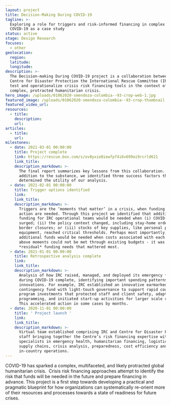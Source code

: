 ```yaml
---
layout: project
title: Decision-Making During COVID-19
tagline: >-
  Exploring a role for triggers and risk-informed financing in complex crises:
  COVID-19 as a case study
status: active
stage: Design Research
focuses:
  - other
geolocation:
  region:
  latitude:
  longitude:
description: >-
  The Decision-making During COVID-19 project is a collaboration between the
  Centre for Disaster Protection the International Rescue Committee (IRC), to
  test and operationalize crisis risk financing tools in the context of this
  complex, protracted humanitarian crisis.
hero_image: /uploads/01062020-smendoza-colombia--93-crop-web-1.jpg
featured_image: /uploads/01062020-smendoza-colombia--93-crop-thumbnail.jpg
featured_video_url:
resources:
  - title:
    description:
    url:
articles:
  - title:
    url:
milestones:
  - date: 2021-03-01 00:00:00
    title: Project complete
    link: https://rescue.box.com/s/ov0yxie8iewfpf4i6v699oi9rcrld621
    link_title:
    description_markdown: >-
      The final report summarizes key lessons from this collaboration. In
      addition to the substance, we identified three success factors that
      determined the utility of our analysis.
  - date: 2021-02-01 00:00:00
    title: Trigger options identified
    link:
    link_title:
    description_markdown: >-
      Triggers are the ‘moments that matter’ in a crisis, when funding and
      action are needed. Through this project we identified that additional
      funding for IRC operational teams would be needed when (i) COVID-19
      surged; (ii) the policy context changed, including stay-home orders and
      border closures; or (iii) stocks of key supplies, like personal protective
      equipment, reached critical thresholds. Perhaps most importantly,
      additional funds would be needed when costs associated with each of the
      above moments could not be met through existing budgets - it was these
      *residual* funding needs that mattered most.
  - date: 2021-01-01 00:00:00
    title: Retrospective analysis complete
    link:
    link_title:
    description_markdown: >-
      Analysis of how IRC raised, managed, and deployed its emergency funds
      during COVID-19 complete, identifying important spending patterns and
      innovations. For example, IRC established an innovative earmarked
      contingency fund with light-touch governance to support rapid country
      program investments that protected staff and client safety, adapted
      programming, and initiated start-up activities for larger scale response.
      This accelerated action in some cases by months.
  - date: 2020-11-01 00:00:00
    title: ' Project launch '
    link:
    link_title:
    description_markdown: >-
      Virtual team established comprising IRC and Centre for Disaster Protection
      staff bringing together the Centre’s risk financing expertise with IRC
      specialists in emergency health, humanitarian financing, logistics and
      supply chains, crisis analysis, preparedness, cost efficiency and
      in-country operations.
---
```


COVID-19 has sparked a complex, multifaceted, and likely protracted global humanitarian crisis.&nbsp; Crisis risk financing approaches attempt to identify the risk that funds will be needed in the future and prepare financing in advance. This project is a first step towards developing a practical and pragmatic blueprint for how organizations can systematically re-orient more of their resources and processes towards a state of readiness for future crises.

